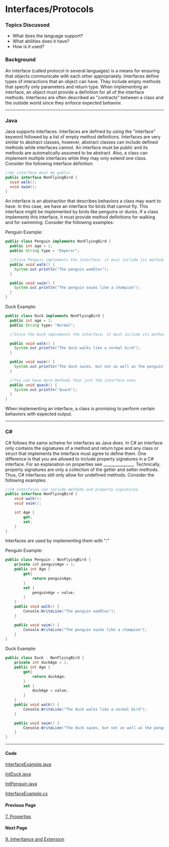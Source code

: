 # Interfaces/Protocols
### Topics Discussed
* What does the language support?
* What abilities does it have?
* How is it used?

### Background
An interface (called protocol in several languages) is a means for ensuring that objects communicate with each other appropriately. Interfaces define types of interactions that an object can have. They include empty methods that specify only parameters and return type. When implementing an interface, an object must provide a definition for all of the interface methods. Interfaces are often described as "contracts" between a class and the outside world since they enforce expected behavior.

---

### Java
Java supports interfaces. Interfaces are defined by using the "interface" keyword followed by a list of empty method definitions. Interfaces are very similar to abstract classes, however, abstract classes can include defined methods while interfaces cannot. An interface must be public and its methods are automatically assumed to be abstract. Also, a class can implement multiple interfaces while they may only extend one class. Consider the following interface definition:

```java
//An interface must be public
public interface NonFlyingBird {
  void walk();
  void swim();
}
```

An interface is an abstraction that describes behaviors a class may want to have. In this case, we have an interface for birds that cannot fly. This interface might be implemented by birds like penguins or ducks. If a class implements this interface, it must provide method definitions for walking and for swimming. Consider the following examples:

Penguin Example:
```java
public class Penguin implements NonFlyingBird {
  public int age = 1;
  public String type = "Emperor";

  //Since Penguin implements the interface, it must include its methods
  public void walk() {
    System.out.println("The penguin waddles");
  }

  public void swim() {
    System.out.println("The penguin swims like a champion");
  }
}
```

Duck Example:
```java
public class Duck implements NonFlyingBird {
  public int age = 1;
  public String type= "Normal";

  //Since the Duck implements the interface, it must include its methods

  public void walk() {
    System.out.println("The duck walks like a normal bird");
  }

  public void swim() {
    System.out.println("The duck swims, but not as well as the penguin");
  }

  //You can have more methods than just the interface ones
  public void quack() {
    System.out.println("Quack");
  }
}
```

When implementing an interface, a class is promising to perform certain behaviors with expected output.

---

### C#
C# follows the same scheme for interfaces as Java does. In C# an interface only contains the signatures of a method and return type and any class or struct that implements the interface must agree to define them. One difference is that you are allowed to include property signatures in a C# interface. For an explanation on properties see _______________. Technically, property signatures are only a collection of the getter and setter methods. Thus, C# interfaces still only allow for undefined methods. Consider the following examples:

```csharp
//C# interfaces can include methods and property signatures
public interface NonFlyingBird {
    void walk();
    void swim();

    int Age {
        get;
        set;
    }
}
```

Interfaces are used by implementing them with ":"

Penguin Example:
```csharp
public class Penguin : NonFlyingBird {
    private int penguinAge = 1;
    public int Age {
        get{
            return penguinAge;
        }
        set {
            penguinAge = value;
        }
    }
    public void walk() {
        Console.WriteLine("The penguin waddles");
    }

    public void swim() {
        Console.WriteLine("The penguin swims like a champion");
    }
}
```
Duck Example:
```csharp
public class Duck : NonFlyingBird {
    private int duckAge = 2;
    public int Age {
        get{
            return duckAge;
        }
        set {
            duckAge = value;
        }
    }
    public void walk() {
        Console.WriteLine("The duck walks like a normal bird");
    }

    public void swim() {
        Console.WriteLine("The duck swims, but not as well as the penguin");
    }
}
```

----
#### Code
[InterfaceExample.java](InterfaceExample.java)

[IntDuck.java](IntDuck.java)

[IntPenguin.java](IntPenguin.java)

[InterfaceExample.cs](InterfaceExample.cs)


#### Previous Page

[7. Properties](7Properties.md)

#### Next Page

[9. Inheritance and Extension](9InheritanceAndExtension.md)
